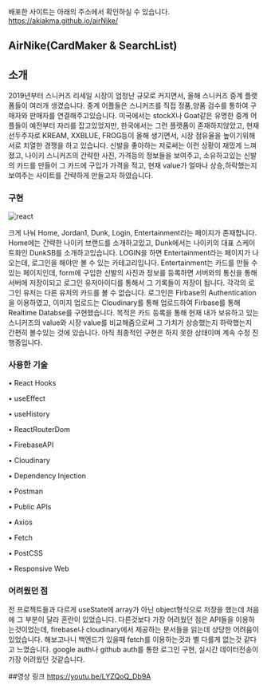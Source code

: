 배포한 사이트는 아래의 주소에서 확인하실 수 있습니다. https://akiakma.github.io/airNike/

## AirNike(CardMaker & SearchList)


## 소개

2019년부터 스니커즈 리세일 시장이 엄청난 규모로 커지면서, 올해 스니커즈 중계 플랫폼들이 여러개 생겼습니다.
중계 어플들은 스니커즈를 직접 정품,양품 검수를 통하여 구매자와 판매자를 연결해주고있습니다. 
미국에서는 stockX나 Goat같은 유명한 중계 어플들이 예전부터 자리를 잡고있었지만, 한국에서는 그런 플랫폼이 존재하지않았고,
현재 선두주자로 KREAM, XXBLUE, FROG등이 올해 생기면서, 시장 점유율을 높이기위해 서로 치열한 경쟁을 하고 있습니다.
신발을 좋아하는 저로써는 이런 상황이 재밌게 느껴졌고, 나이키 스니커즈의 간략한 사진, 가격등의 정보들을 보여주고, 소유하고있는 
신발의 카드를 만들어 그 카드에 구입가 가격을 적고, 현재 value가 얼마나 상승,하락했는지 보여주는 사이트를 간략하게 만들고자 하였습니다.



### 구현
![react](https://user-images.githubusercontent.com/56889320/96362028-5461d980-1165-11eb-8d0f-368bd562faeb.png)

크게 나눠 Home, Jordan1, Dunk, Login, Entertainment라는 페이지가 존재합니다.
Home에는 간략한 나이키 브랜드를 소개하고있고, Dunk에서는 나이키의 대표 스케이트화인 DunkSB를 소개하고있습니다.
LOGIN을 하면 Entertainment라는 페이지가 나오는데, 로그인을 해야만 볼 수 있는 카테고리입니다.
Entertainment는 카드를 만들 수 있는 페이지인데, form에 구입한 신발의 사진과 정보를 등록하면 서버와의 통신을 통해 서버에 저장이되고
로그인 유저아이디를 통해서 그 기록들이 저장이 됩니다. 각각의 로그인 유저는 다른 유저의 카드를 볼 수 없습니다.
로그인은 Firbase의 Authentication을 이용하였고, 이미지 업로드는 Cloudinary를 통해 업로드하여 Firbase를 통해 Realtime Databse를 구현했습니다.
목적은 카드 등록을 통해 현재 내가 보유하고 있는 스니커즈의 value와 시장 value를 비교해줌으로써 그 가치가 상승했는지 하락했는지 간편히 볼수있는 것에 있습니다.
아직 최종적인 구현은 하지 못한 상태이며 계속 수정 진행중입니다.


### 사용한 기술

•	React Hooks

•	useEffect

•	useHistory

•	ReactRouterDom

•	FirebaseAPI

•	Cloudinary

•	Dependency Injection

•	Postman

• Public APIs

•	Axios

•	Fetch

•	PostCSS

•	Responsive Web

### 어려웠던 점

전 프로젝트들과 다르게 useState에 array가 아닌 object형식으로 저장을 했는데 처음에 그 부분이 달라 혼란이 있었습니다. 다른것보다 가장 어려웠던 점은 API들을 이용하는것이었는데, firebase나 cloudinary에서 제공하는 문서들을 읽는데 상당한 어려움이 있었습니다. 해보고나니 백엔드가 있을때 fetch를 이용하는것과 별 다를게 없는것 같다고 느꼈습니다. google auth나 github auth를 통한 로그인 구현, 실시간 데이터전송이 가장 어려웠던 것같습니다.

##영상 링크
https://youtu.be/LYZQoQ_Db9A


